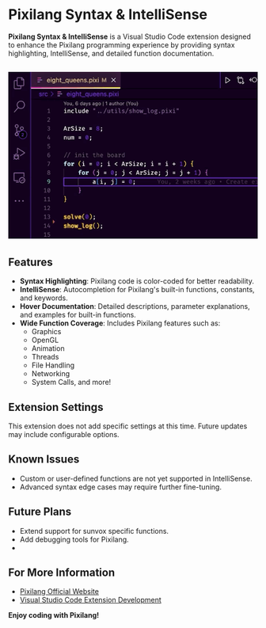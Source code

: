 # Pixilang Syntax & IntelliSense

**Pixilang Syntax & IntelliSense** is a Visual Studio Code extension designed to enhance the Pixilang programming experience by providing syntax highlighting, IntelliSense, and detailed function documentation.

![Demo Screenshot](./demo.gif)
---

## Features

- **Syntax Highlighting**: Pixilang code is color-coded for better readability.
- **IntelliSense**: Autocompletion for Pixilang's built-in functions, constants, and keywords.
- **Hover Documentation**: Detailed descriptions, parameter explanations, and examples for built-in functions.
- **Wide Function Coverage**: Includes Pixilang features such as:
  - Graphics
  - OpenGL
  - Animation
  - Threads
  - File Handling
  - Networking
  - System Calls, and more!


## Extension Settings

This extension does not add specific settings at this time. Future updates may include configurable options.


## Known Issues

- Custom or user-defined functions are not yet supported in IntelliSense.
- Advanced syntax edge cases may require further fine-tuning.


## Future Plans

- Extend support for sunvox specific functions.
- Add debugging tools for Pixilang.
- 

## For More Information

- [Pixilang Official Website](http://warmplace.ru/soft/pixilang/)
- [Visual Studio Code Extension Development](https://code.visualstudio.com/api)


**Enjoy coding with Pixilang!**
